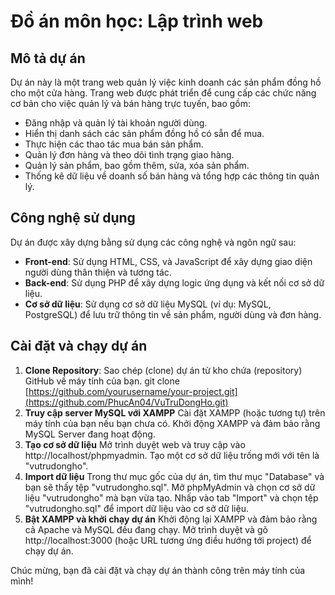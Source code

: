# Đồ án môn học: Lập trình web

## Mô tả dự án

Dự án này là một trang web quản lý việc kinh doanh các sản phẩm đồng hồ cho một cửa hàng. Trang web được phát triển để cung cấp các chức năng cơ bản cho việc quản lý và bán hàng trực tuyến, bao gồm:

- Đăng nhập và quản lý tài khoản người dùng.
- Hiển thị danh sách các sản phẩm đồng hồ có sẵn để mua.
- Thực hiện các thao tác mua bán sản phẩm.
- Quản lý đơn hàng và theo dõi tình trạng giao hàng.
- Quản lý sản phẩm, bao gồm thêm, sửa, xóa sản phẩm.
- Thống kê dữ liệu về doanh số bán hàng và tổng hợp các thông tin quản lý.
## Công nghệ sử dụng

Dự án được xây dựng bằng sử dụng các công nghệ và ngôn ngữ sau:

- **Front-end**: Sử dụng HTML, CSS, và JavaScript để xây dựng giao diện người dùng thân thiện và tương tác.
- **Back-end**: Sử dụng PHP để xây dựng logic ứng dụng và kết nối cơ sở dữ liệu.
- **Cơ sở dữ liệu**: Sử dụng cơ sở dữ liệu MySQL (ví dụ: MySQL, PostgreSQL) để lưu trữ thông tin về sản phẩm, người dùng và đơn hàng.

## Cài đặt và chạy dự án

1. **Clone Repository**: Sao chép (clone) dự án từ kho chứa (repository) GitHub về máy tính của bạn.
   git clone [https://github.com/yourusername/your-project.git](https://github.com/PhucAn04/VuTruDongHo.git)
2. **Truy cập server MySQL với XAMPP**
   Cài đặt XAMPP (hoặc tương tự) trên máy tính của bạn nếu bạn chưa có.
   Khởi động XAMPP và đảm bảo rằng MySQL Server đang hoạt động.
3. **Tạo cơ sở dữ liệu**
   Mở trình duyệt web và truy cập vào http://localhost/phpmyadmin.
   Tạo một cơ sở dữ liệu trống mới với tên là "vutrudongho".
4. **Import dữ liệu**
   Trong thư mục gốc của dự án, tìm thư mục "Database" và bạn sẽ thấy tệp "vutrudongho.sql".
   Mở phpMyAdmin và chọn cơ sở dữ liệu "vutrudongho" mà bạn vừa tạo.
   Nhấp vào tab "Import" và chọn tệp "vutrudongho.sql" để import dữ liệu vào cơ sở dữ liệu.
5. **Bật XAMPP và khởi chạy dự án**
   Khởi động lại XAMPP và đảm bảo rằng cả Apache và MySQL đều đang chạy.
   Mở trình duyệt và gõ http://localhost:3000 (hoặc URL tương ứng điều hướng tới project) để chạy dự án.

Chúc mừng, bạn đã cài đặt và chạy dự án thành công trên máy tính của mình!
